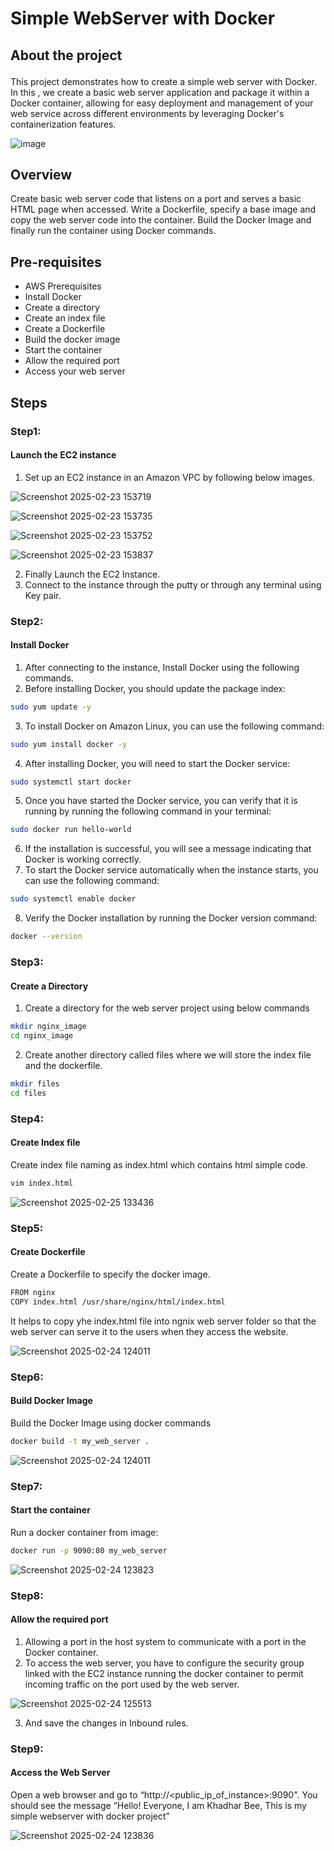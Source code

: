 # <p align="">Simple WebServer with Docker
## <p align="">About the project</p>
   This project demonstrates how to create a simple web server with Docker. In this , we create a basic web server application and package it within a Docker container,
   allowing for easy deployment and management of your web service across different environments by leveraging Docker's containerization features.
   
![image](https://github.com/user-attachments/assets/55d631b4-e981-4d9d-b56f-b8d35c91d788)

## Overview

Create basic web server code that listens on a port and serves a basic HTML page when accessed. 
Write a Dockerfile, specify a base image and copy the web server code into the container.
Build the Docker Image and finally run the container using Docker commands.

## Pre-requisites

* AWS Prerequisites
* Install Docker
* Create a directory
* Create an index file
* Create a Dockerfile
* Build the docker image
* Start the container
* Allow the required port
* Access your web server

## <p align="">Steps</p>

### <p align="">Step1:</p>

#### <p align="">Launch the EC2 instance</p>

1. Set up an EC2 instance in an Amazon VPC by following below images.

![Screenshot 2025-02-23 153719](https://github.com/user-attachments/assets/a7982145-343a-481b-b282-2b565d446a73)

![Screenshot 2025-02-23 153735](https://github.com/user-attachments/assets/c290c7ef-74f7-4e70-8f48-0b51f8169234)

![Screenshot 2025-02-23 153752](https://github.com/user-attachments/assets/f2ababc3-8b04-429c-a2f9-e504a613d559)

![Screenshot 2025-02-23 153837](https://github.com/user-attachments/assets/5225db82-449b-4c3a-a031-c1d59ac9aae1)

2. Finally Launch the EC2 Instance.
3. Connect to the instance through the putty or through any terminal using Key pair.

### <p align="">Step2:</p>

#### <p align="">Install Docker</p>

1. After connecting to the instance, Install Docker using the following commands.
2. Before installing Docker, you should update the package index:
   
```bash
sudo yum update -y
```    

3. To install Docker on Amazon Linux, you can use the following command:

 ```bash
sudo yum install docker -y
```

4. After installing Docker, you will need to start the Docker service:

```bash
sudo systemctl start docker
```

5. Once you have started the Docker service, you can verify that it is running by running the following command in your terminal:

```bash
sudo docker run hello-world
```

6. If the installation is successful, you will see a message indicating that Docker is working correctly.
7. To start the Docker service automatically when the instance starts, you can use the following command:

```bash
sudo systemctl enable docker
```

8. Verify the Docker installation by running the Docker version command:

```bash
docker --version
```

### <p align="">Step3:</p>

#### <p align="">Create a Directory</p>

1. Create a directory for the web server project using below commands

```bash
mkdir nginx_image
cd nginx_image
```

2. Create another directory called files where we will store the index file and the dockerfile.

```bash
mkdir files
cd files
```

### <p align="">Step4:</p>

#### <p align="">Create Index file</p>

Create index file naming as index.html which contains html simple code.

```bash
vim index.html
```

![Screenshot 2025-02-25 133436](https://github.com/user-attachments/assets/4b46a5d4-90ff-4a84-a4a3-7ec86334a62a)

### <p align="">Step5:</p>

#### <p align="">Create Dockerfile</p>

Create a Dockerfile to specify the docker image.

```bash
FROM nginx
COPY index.html /usr/share/nginx/html/index.html
```

It helps to copy yhe index.html file into ngnix web server folder so that the web server can serve it to the users when they access the website.

![Screenshot 2025-02-24 124011](https://github.com/user-attachments/assets/4b45b5b3-b347-473f-9e3a-e7dd81ccffcf)

### <p align="">Step6:</p>

#### <p align="">Build Docker Image</p>

Build the Docker Image using docker commands

```bash
docker build -t my_web_server .
```

![Screenshot 2025-02-24 124011](https://github.com/user-attachments/assets/6ec8ca64-d5f8-4d6b-a237-6d511c136c9c)

### <p align="">Step7:</p>

#### <p align="">Start the container</p>
Run a docker container from image:

```bash
docker run -p 9090:80 my_web_server
```

![Screenshot 2025-02-24 123823](https://github.com/user-attachments/assets/7af5f05c-7ad9-48a7-8305-ecc76f6406ff)

### <p align="">Step8:</p>

#### <p align="">Allow the required port</p>

1. Allowing a port in the host system to communicate with a port in the Docker container.
2. To access the web server, you have to configure the security group linked with the EC2 instance running the docker container to permit incoming traffic on the port used by the web server.

![Screenshot 2025-02-24 125513](https://github.com/user-attachments/assets/71258931-5b1c-4efd-8898-1f9d3af074e2)

3. And save the changes in Inbound rules.

### <p align="">Step9:</p>

#### <p align="">Access the Web Server</p>

Open a web browser and go to “http://<public_ip_of_instance>:9090". You should see the message “Hello! Everyone, I am Khadhar Bee, This is my simple webserver with docker project”

![Screenshot 2025-02-24 123836](https://github.com/user-attachments/assets/4baf03c6-b6e2-4919-b504-b92ff0b811ba)

